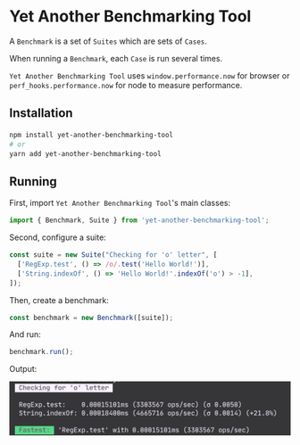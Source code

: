# Yet Another Benchmarking Tool

A `Benchmark` is a set of `Suites` which are sets of `Cases`.

When running a `Benchmark`, each `Case` is run several times.

`Yet Another Benchmarking Tool` uses `window.performance.now` for browser or `perf_hooks.performance.now` for node to measure performance.

## Installation

```bash
npm install yet-another-benchmarking-tool
# or
yarn add yet-another-benchmarking-tool
```

## Running

First, import `Yet Another Benchmarking Tool`'s main classes:

```js
import { Benchmark, Suite } from 'yet-another-benchmarking-tool';
```

Second, configure a suite:

```js
const suite = new Suite("Checking for 'o' letter", [
  ['RegExp.test', () => /o/.test('Hello World!')],
  ['String.indexOf', () => 'Hello World!'.indexOf('o') > -1],
]);
```

Then, create a benchmark:

```js
const benchmark = new Benchmark([suite]);
```

And run:

```js
benchmark.run();
```

Output:

![output example](./output.jpg)
